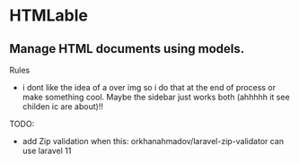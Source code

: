 # HTMLable
## Manage HTML documents using models.


Rules
- i dont like the idea of a over img so i do that at the end of process or make something cool. Maybe the sidebar just works both (ahhhhh it see childen ic are about)!!

TODO:
- add Zip validation when this: orkhanahmadov/laravel-zip-validator can use laravel 11